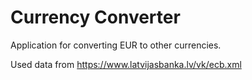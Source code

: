 # Currency Converter
Application for converting EUR to other currencies.

Used data from https://www.latvijasbanka.lv/vk/ecb.xml
